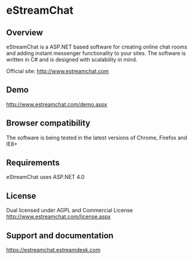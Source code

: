 # eStreamChat #

## Overview ##

eStreamChat is a ASP.NET based software for creating online chat rooms and adding instant messenger functionality to your sites. The software is written in C# and is designed with scalability in mind.

Official site: http://www.estreamchat.com

## Demo ##

http://www.estreamchat.com/demo.aspx

## Browser compatibility ##

The software is being tested in the latest versions of Chrome, Firefox and IE8+

## Requirements ##

eStreamChat uses ASP.NET 4.0

## License ##

Dual licensed under AGPL and Commercial License
http://www.estreamchat.com/license.aspx

## Support and documentation ##

https://estreamchat.estreamdesk.com